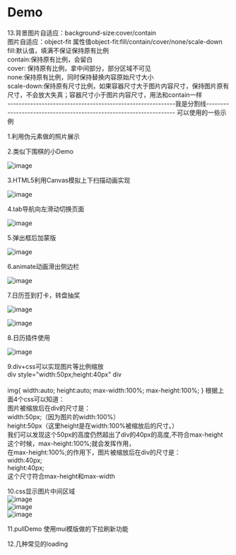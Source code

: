 # Demo
13.背景图片自适应：background-size:cover/contain   </br>
   图片自适应：object-fit 属性值object-fit:fill/contain/cover/none/scale-down   </br>
   fill:默认值，填满不保证保持原有比例   </br>
   contain:保持原有比例，会留白  </br>
   cover: 保持原有比例，拿中间部分，部分区域不可见   </br>
   none:保持原有比例，同时保持替换内容原始尺寸大小   </br>
   scale-down:保持原有尺寸比例，如果容器尺寸大于图片内容尺寸，保持图片原有尺寸，不会放大失真；容器尺寸小于图片内容尺寸，用法和contain一样  </br>
-----------------------------------------------------------我是分割线-------------------------------------------------------------------
可以使用的一些示例

1.利用伪元素做的照片展示     </br>

2.类似下围棋的小Demo     </br>

![image](https://github.com/bellee/Demo/blob/master/readme_add_pic/playchess.png)   </br>

3.HTML5利用Canvas模拟上下扫描动画实现     </br>

![image](https://github.com/bellee/Demo/blob/master/readme_add_pic/san.png)   </br>

4.tab导航向左滑动切换页面     </br>

![image](https://github.com/bellee/Demo/blob/master/readme_add_pic/mui-tab.png)   </br>

5.弹出框后加蒙版    </br>

![image](https://github.com/bellee/Demo/blob/master/readme_add_pic/tanchumengban.png)   </br>

6.animate动画滑出侧边栏     </br>

![image](https://github.com/bellee/Demo/blob/master/readme_add_pic/animate-siderbar.png)   </br>

7.日历签到打卡，转盘抽奖    </br>

![image](https://github.com/bellee/Demo/blob/master/readme_add_pic/Attendance-Calendar1.png)   </br>

![image](https://github.com/bellee/Demo/blob/master/readme_add_pic/Attendance-Calendar2.png)   </br>

8.日历插件使用            </br>    

![image](https://github.com/bellee/Demo/blob/master/readme_add_pic/bootstrap-datetimepicker1.png)   </br>

9.div+css可以实现图片等比例缩放      </br>
div style="width:50px;height:40px"  div  </br>  
img{
 width:auto;
 height:auto;
 max-width:100%;
 max-height:100%;
}
根据上面4个css可以知道：    </br>
图片被缩放后在div的尺寸是：    </br>
width:50px;（因为图片的width:100%）    </br>
height:50px（这里height是在width:100%被缩放后的尺寸。）    </br>
我们可以发现这个50px的高度仍然超出了div的40px的高度,不符合max-height    </br>
这个时候，max-height:100%;就会发挥作用，    </br>
在max-height:100%;的作用下，图片被缩放后在div的尺寸是：    </br>
width:40px;    </br>
height:40px;    </br>
这个尺寸符合max-height和max-width    </br>

10.css显示图片中间区域</br>
![image](https://github.com/bellee/Demo/blob/master/readme_add_pic/picturemode2.png)   </br>
![image](https://github.com/bellee/Demo/blob/master/readme_add_pic/picturemode1.png)   </br>
![image](https://github.com/bellee/Demo/blob/master/readme_add_pic/picturemode3.png)   </br>


11.pullDemo
使用mui模版做的下拉刷新功能

12.几种常见的loading

